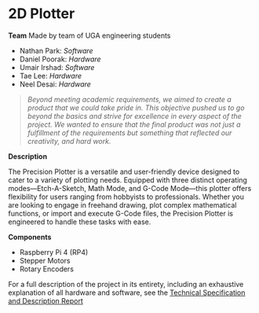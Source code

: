 # 2D Plotter

**Team**
Made by team of UGA engineering students
- Nathan Park: *Software*
- Daniel Poorak: *Hardware*
- Umair Irshad: *Software*
- Tae Lee: *Hardware*
- Neel Desai: *Hardware*

>*Beyond meeting academic requirements, we aimed to create a product that we could take pride in. This objective pushed us to go beyond the basics and strive for excellence in every aspect of the project. We wanted to ensure that the final product was not just a fulfillment of the requirements but something that reflected our creativity, and hard work.*

**Description**

The Precision Plotter is a versatile and user-friendly device designed to cater to a variety of plotting needs. Equipped with three distinct operating modes—Etch-A-Sketch, Math Mode, and G-Code Mode—this plotter offers flexibility for users ranging from hobbyists to professionals. Whether you are looking to engage in freehand drawing, plot complex mathematical functions, or import and execute G-Code files, the Precision Plotter is engineered to handle these tasks with ease.

**Components**
- Raspberry Pi 4 (RP4)
- Stepper Motors
- Rotary Encoders


For a full description of the project in its entirety, including an exhaustive explanation of all hardware and software, see the [Technical Specification and Description Report](docs/tech-doc.pdf)
